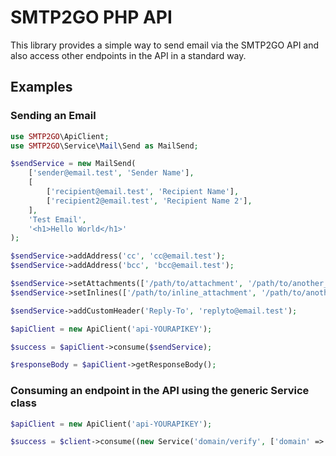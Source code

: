 # SMTP2GO PHP API

This library provides a simple way to send email via the SMTP2GO API and also access other endpoints in the API in a standard way.

## Examples

### Sending an Email
```php
use SMTP2GO\ApiClient;
use SMTP2GO\Service\Mail\Send as MailSend;

$sendService = new MailSend(
    ['sender@email.test', 'Sender Name'],
    [
        ['recipient@email.test', 'Recipient Name'],
        ['recipient2@email.test', 'Recipient Name 2'],
    ],
    'Test Email',
    '<h1>Hello World</h1>'
);

$sendService->addAddress('cc', 'cc@email.test');
$sendService->addAddress('bcc', 'bcc@email.test');

$sendService->setAttachments(['/path/to/attachment', '/path/to/another_attachment']);
$sendService->setInlines(['/path/to/inline_attachment', '/path/to/another_inline_attachment']);

$sendService->addCustomHeader('Reply-To', 'replyto@email.test');

$apiClient = new ApiClient('api-YOURAPIKEY');

$success = $apiClient->consume($sendService);

$responseBody = $apiClient->getResponseBody();

```

### Consuming an endpoint in the API using the generic Service class
```php
$apiClient = new ApiClient('api-YOURAPIKEY');

$success = $client->consume((new Service('domain/verify', ['domain' => 'mydomain.tld'])));
```